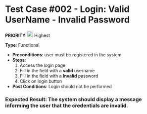 # Test Case #002 - Login: Valid UserName - Invalid Password

 **PRIORITY** <img src="https://i.postimg.cc/y6bMbpH8/ta2.png" width="20"/> Highest

**Type**: Functional
- **Preconditions**: user must be registered in the system
- **Steps**:
  1. Access the login page
  2. Fill in the field with a **valid** username
  3. Fill in the field with a **Invalid** password
  4. Click on login button
- **Post Conditions**: Login should not be performed

### **Expected Result**: The system should display a message informing the user that the credentials are invalid.